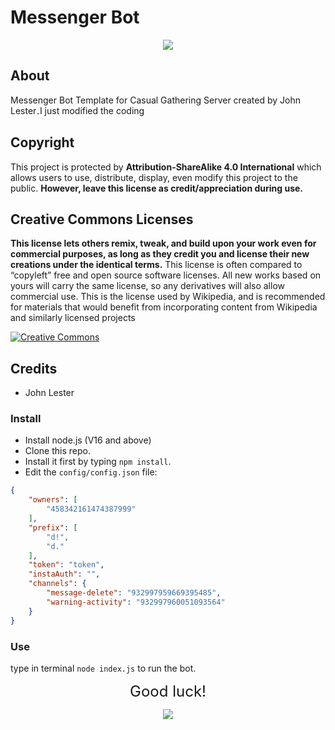 # Messenger Bot
 <p align="center"><img src="https://cdn.discordapp.com/attachments/496983030993518592/756818262771367956/102389586_135893838084980_7401656178564981492_o.jpg" /></p>

 ## About
 Messenger Bot Template for Casual Gathering Server created by John Lester۔I just modified the coding

 ## Copyright
 This project is protected by **Attribution-ShareAlike 4.0 International** which allows users to use, distribute, display, even
 modify this project to the public.  __However, leave this license as credit/appreciation during use.__

 ## Creative Commons Licenses
 **This license lets others remix, tweak, and build upon your work even for commercial purposes, as long as they credit you and license their new creations under the identical terms.** This license is often compared to “copyleft” free and open  source software licenses.  All new works based on yours will carry the same license, so any derivatives will also allow commercial use.  This is the license used by Wikipedia, and is recommended for materials that would benefit from incorporating content from Wikipedia and similarly licensed projects

 [![Creative Commons](https://i.creativecommons.org/l/by-sa/4.0/88x31.png)](https://creativecommons.org/licenses/by-sa/4.0/ "Redirect to  Creative Commons")

 ## Credits
 - John Lester

 ### Install
 - Install node.js (V16 and above)
 - Clone this repo.
 - Install it first by typing `npm install`.<br>
 - Edit the `config/config.json` file:
 ```json
 {
     "owners": [
         "458342161474387999"
     ],
     "prefix": [
         "d!",
         "d."
     ],
     "token": "token",
     "instaAuth": "",
     "channels": {
         "message-delete": "932997959669395485",
         "warning-activity": "932997960051093564"
     }
 }
 ```
 ### Use
 type in terminal `node index.js` to run the bot.

 <p align="center"><font size = "5">Good luck!  </font><br></p>
 <p align="center"><img src="https://cdn.discordapp.com/attachments/519859252966457369/735280356441456641/4c64e343e788251fb15dac0f4c557337.gif" /></p>
